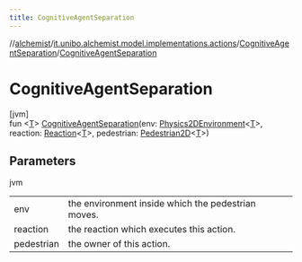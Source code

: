 ```yaml
---
title: CognitiveAgentSeparation
---
```

//[alchemist](../../../index.html)/[it.unibo.alchemist.model.implementations.actions](../index.html)/[CognitiveAgentSeparation](index.html)/[CognitiveAgentSeparation](-cognitive-agent-separation.html)



# CognitiveAgentSeparation



[jvm]\
fun <[T](index.html)> [CognitiveAgentSeparation](-cognitive-agent-separation.html)(env: [Physics2DEnvironment](../../it.unibo.alchemist.model.interfaces.environments/-physics2-d-environment/index.html)<[T](index.html)>, reaction: [Reaction](../../it.unibo.alchemist.model.interfaces/-reaction/index.html)<[T](index.html)>, pedestrian: [Pedestrian2D](../../it.unibo.alchemist.model.interfaces/-pedestrian2-d/index.html)<[T](index.html)>)



## Parameters


jvm

| | |
|---|---|
| env | the environment inside which the pedestrian moves. |
| reaction | the reaction which executes this action. |
| pedestrian | the owner of this action. |




